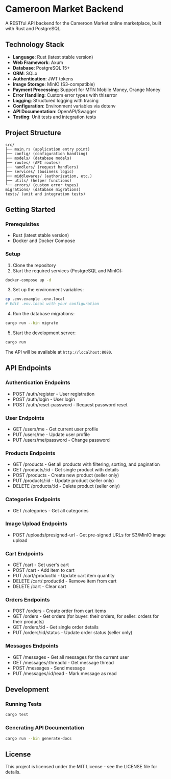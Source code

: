 # Cameroon Market Backend

A RESTful API backend for the Cameroon Market online marketplace, built with Rust and PostgreSQL.

## Technology Stack

- **Language**: Rust (latest stable version)
- **Web Framework**: Axum
- **Database**: PostgreSQL 15+
- **ORM**: SQLx
- **Authentication**: JWT tokens
- **Image Storage**: MinIO (S3-compatible)
- **Payment Processing**: Support for MTN Mobile Money, Orange Money
- **Error Handling**: Custom error types with thiserror
- **Logging**: Structured logging with tracing
- **Configuration**: Environment variables via dotenv
- **API Documentation**: OpenAPI/Swagger
- **Testing**: Unit tests and integration tests

## Project Structure

```
src/
├── main.rs (application entry point)
├── config/ (configuration handling)
├── models/ (database models)
├── routes/ (API routes)
├── handlers/ (request handlers)
├── services/ (business logic)
├── middlewares/ (authorization, etc.)
├── utils/ (helper functions)
└── errors/ (custom error types)
migrations/ (database migrations)
tests/ (unit and integration tests)
```

## Getting Started

### Prerequisites

- Rust (latest stable version)
- Docker and Docker Compose

### Setup

1. Clone the repository
2. Start the required services (PostgreSQL and MinIO):

```bash
docker-compose up -d
```

3. Set up the environment variables:

```bash
cp .env.example .env.local
# Edit .env.local with your configuration
```

4. Run the database migrations:

```bash
cargo run --bin migrate
```

5. Start the development server:

```bash
cargo run
```

The API will be available at `http://localhost:8080`.

## API Endpoints

### Authentication Endpoints
- POST /auth/register - User registration
- POST /auth/login - User login
- POST /auth/reset-password - Request password reset

### User Endpoints
- GET /users/me - Get current user profile
- PUT /users/me - Update user profile
- PUT /users/me/password - Change password

### Products Endpoints
- GET /products - Get all products with filtering, sorting, and pagination
- GET /products/:id - Get single product with details
- POST /products - Create new product (seller only)
- PUT /products/:id - Update product (seller only)
- DELETE /products/:id - Delete product (seller only)

### Categories Endpoints
- GET /categories - Get all categories

### Image Upload Endpoints
- POST /uploads/presigned-url - Get pre-signed URLs for S3/MinIO image upload

### Cart Endpoints
- GET /cart - Get user's cart
- POST /cart - Add item to cart
- PUT /cart/:productId - Update cart item quantity
- DELETE /cart/:productId - Remove item from cart
- DELETE /cart - Clear cart

### Orders Endpoints
- POST /orders - Create order from cart items
- GET /orders - Get orders (for buyer: their orders, for seller: orders for their products)
- GET /orders/:id - Get single order details
- PUT /orders/:id/status - Update order status (seller only)

### Messages Endpoints
- GET /messages - Get all messages for the current user
- GET /messages/:threadId - Get message thread
- POST /messages - Send message
- PUT /messages/:id/read - Mark message as read

## Development

### Running Tests

```bash
cargo test
```

### Generating API Documentation

```bash
cargo run --bin generate-docs
```

## License

This project is licensed under the MIT License - see the LICENSE file for details.
